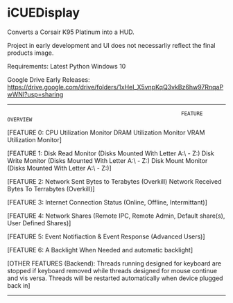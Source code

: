# iCUEDisplay

Converts a Corsair K95 Platinum into a HUD.

Project in early development and UI does not necessarliy reflect the final products image.

Requirements:
Latest Python
Windows 10

Google Drive Early Releases: https://drive.google.com/drive/folders/1xHeI_X5vnpKqQ3vkBz6hw97RnqaPwWNl?usp=sharing

--------------------------------------------------------------------------------------------------------------------------------------------
                                                            FEATURE OVERVIEW

[FEATURE 0:
CPU Utilization Monitor
DRAM Utilization Monitor
VRAM Utilization Monitor]

[FEATURE 1:
Disk Read Monitor (Disks Mounted With Letter A:\ - Z:\)
Disk Write Monitor (Disks Mounted With Letter A:\ - Z:\)
Disk Mount Monitor (Disks Mounted With Letter A:\ - Z:\)]

[FEATURE 2:
Network Sent Bytes to Terabytes (Overkill)
Network Received Bytes To Terrabytes (Overkill)]

[FEATURE 3:
Internet Connection Status (Online, Offline, Intermittant)]

[FEATURE 4:
Network Shares (Remote IPC, Remote Admin, Default share(s), User Defined Shares)]

[FEATURE 5:
Event Notifiaction & Event Response (Advanced Users)]

[FEATURE 6:
A Backlight When Needed and automatic backlight]

[OTHER FEATURES (Backend):
Threads running designed for keyboard are stopped if keyboard removed while threads designed for mouse continue and vis versa. Threads will
be restarted automatically when device plugged back in]

--------------------------------------------------------------------------------------------------------------------------------------------

